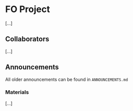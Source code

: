 # FO Project
[...]
## Collaborators 
[...]
## Announcements
All older announcements can be found in `ANNOUNCEMENTS.md`
### Materials
[...]